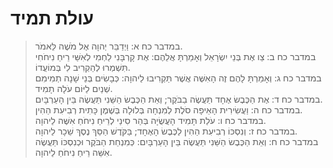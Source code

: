 # עולת תמיד

> במדבר כח א: וַיְדַבֵּר יְהוָה אֶל מֹשֶׁה לֵּאמֹר.  
> במדבר כח ב: צַו אֶת בְּנֵי יִשְׂרָאֵל וְאָמַרְתָּ אֲלֵהֶם:  אֶת קָרְבָּנִי לַחְמִי לְאִשַּׁי רֵיחַ נִיחֹחִי תִּשְׁמְרוּ לְהַקְרִיב לִי בְּמוֹעֲדוֹ.  
> במדבר כח ג: וְאָמַרְתָּ לָהֶם זֶה הָאִשֶּׁה אֲשֶׁר תַּקְרִיבוּ לַיהוָה:  כְּבָשִׂים בְּנֵי שָׁנָה תְמִימִם שְׁנַיִם לַיּוֹם עֹלָה תָמִיד.  
> במדבר כח ד: אֶת הַכֶּבֶשׂ אֶחָד תַּעֲשֶׂה בַבֹּקֶר; וְאֵת הַכֶּבֶשׂ הַשֵּׁנִי תַּעֲשֶׂה בֵּין הָעַרְבָּיִם.  
> במדבר כח ה: וַעֲשִׂירִית הָאֵיפָה סֹלֶת לְמִנְחָה בְּלוּלָה בְּשֶׁמֶן כָּתִית רְבִיעִת הַהִין.  
> במדבר כח ו: עֹלַת תָּמִיד הָעֲשֻׂיָה בְּהַר סִינַי לְרֵיחַ נִיחֹחַ אִשֶּׁה לַיהוָה.  
> במדבר כח ז: וְנִסְכּוֹ רְבִיעִת הַהִין לַכֶּבֶשׂ הָאֶחָד; בַּקֹּדֶשׁ הַסֵּךְ נֶסֶךְ שֵׁכָר לַיהוָה.  
> במדבר כח ח: וְאֵת הַכֶּבֶשׂ הַשֵּׁנִי תַּעֲשֶׂה בֵּין הָעַרְבָּיִם:  כְּמִנְחַת הַבֹּקֶר וּכְנִסְכּוֹ תַּעֲשֶׂה אִשֵּׁה רֵיחַ נִיחֹחַ לַיהוָה.   
 

